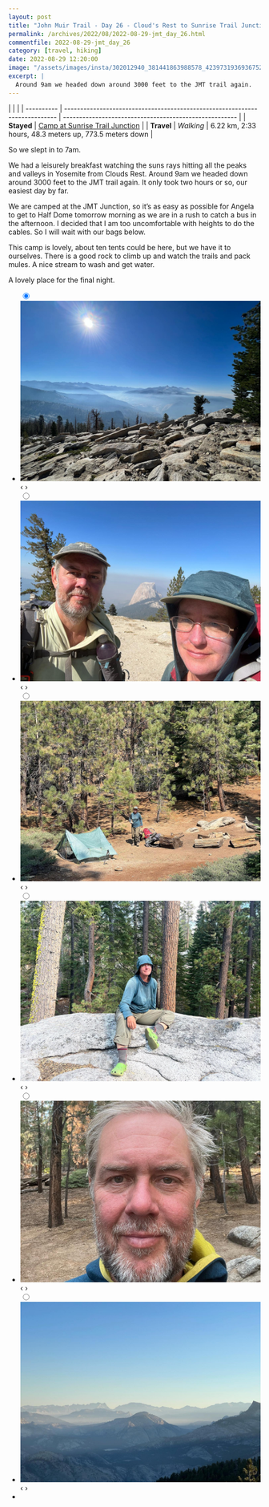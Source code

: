 ```yaml
---
layout: post
title: "John Muir Trail - Day 26 - Cloud's Rest to Sunrise Trail Junction"
permalink: /archives/2022/08/2022-08-29-jmt_day_26.html
commentfile: 2022-08-29-jmt_day_26
category: [travel, hiking]
date: 2022-08-29 12:20:00
image: "/assets/images/insta/302012940_381441863988578_4239731936936752965_n_17968416358796739.jpg"
excerpt: |
  Around 9am we headed down around 3000 feet to the JMT trail again.
---
```


|            |                                                                             |
| ---------- | --------------------------------------------------------------------------- | ------------------------------------------------------ |
| **Stayed** | [Camp at Sunrise Trail Junction](https://maps.app.goo.gl/HqBtXQzNoYw6ooeU6) |
| **Travel** | _Walking_                                                                   | 6.22 km, 2:33 hours, 48.3 meters up, 773.5 meters down |

So we slept in to 7am.

We had a leisurely breakfast watching the suns rays hitting all the peaks and valleys in Yosemite from Clouds Rest. Around 9am we headed down around 3000 feet to the JMT trail again. It only took two hours or so, our easiest day by far.

We are camped at the JMT Junction, so it’s as easy as possible for Angela to get to Half Dome tomorrow morning as we are in a rush to catch a bus in the afternoon. I decided that I am too uncomfortable with heights to do the cables. So I will wait with our bags below.

This camp is lovely, about ten tents could be here, but we have it to ourselves. There is a good rock to climb up and watch the trails and pack mules. A nice stream to wash and get water.

A lovely place for the final night.

<ul class="slides">
    <input type="radio" name="radio-btn" id="img-1" checked="checked" />
    <li class="slide-container">
        <div class="slide">
          <a href="/assets/images/insta/301357504_1186144378619822_6404438938873160590_n_18180452788238147.jpg"><img src="/assets/images/insta/301357504_1186144378619822_6404438938873160590_n_18180452788238147.jpg" /></a>
        </div>
    <div class="nav">
      <label for="img-6" class="prev">&#x2039;</label>
      <label for="img-2" class="next">&#x203a;</label>
    </div>
    </li>
        <input type="radio" name="radio-btn" id="img-2"  />
    <li class="slide-container">
        <div class="slide">
          <a href="/assets/images/insta/302070632_1212989036211247_7926385734965321649_n_17969843407774932.jpg"><img src="/assets/images/insta/302070632_1212989036211247_7926385734965321649_n_17969843407774932.jpg" /></a>
        </div>
    <div class="nav">
      <label for="img-1" class="prev">&#x2039;</label>
      <label for="img-3" class="next">&#x203a;</label>
    </div>
    </li>
        <input type="radio" name="radio-btn" id="img-3"  />
    <li class="slide-container">
        <div class="slide">
          <a href="/assets/images/insta/301880479_1297067557786414_5981266015629818114_n_17977308196602594.jpg"><img src="/assets/images/insta/301880479_1297067557786414_5981266015629818114_n_17977308196602594.jpg" /></a>
        </div>
    <div class="nav">
      <label for="img-2" class="prev">&#x2039;</label>
      <label for="img-4" class="next">&#x203a;</label>
    </div>
    </li>
        <input type="radio" name="radio-btn" id="img-4"  />
    <li class="slide-container">
        <div class="slide">
          <a href="/assets/images/insta/302189842_5368879929866743_8433610630435215693_n_18173145949244469.jpg"><img src="/assets/images/insta/302189842_5368879929866743_8433610630435215693_n_18173145949244469.jpg" /></a>
        </div>
    <div class="nav">
      <label for="img-3" class="prev">&#x2039;</label>
      <label for="img-5" class="next">&#x203a;</label>
    </div>
    </li>
        <input type="radio" name="radio-btn" id="img-5"  />
    <li class="slide-container">
        <div class="slide">
          <a href="/assets/images/insta/304061944_617288036574206_2089770567684380170_n_17909043410630456.jpg"><img src="/assets/images/insta/304061944_617288036574206_2089770567684380170_n_17909043410630456.jpg" /></a>
        </div>
    <div class="nav">
      <label for="img-4" class="prev">&#x2039;</label>
      <label for="img-6" class="next">&#x203a;</label>
    </div>
    </li>
    <input type="radio" name="radio-btn" id="img-6" />
    <li class="slide-container">
        <div class="slide">
          <a href="/assets/images/insta/302012940_381441863988578_4239731936936752965_n_17968416358796739.jpg"><img src="/assets/images/insta/302012940_381441863988578_4239731936936752965_n_17968416358796739.jpg" /></a>
        </div>
    <div class="nav">
      <label for="img-5" class="prev">&#x2039;</label>
      <label for="img-1" class="next">&#x203a;</label>
    </div>
    </li>
<li class="nav-dots">
      <label for="img-1" class="nav-dot" id="img-dot-1"></label>
      <label for="img-2" class="nav-dot" id="img-dot-2"></label>
      <label for="img-3" class="nav-dot" id="img-dot-3"></label>
      <label for="img-4" class="nav-dot" id="img-dot-4"></label>
      <label for="img-5" class="nav-dot" id="img-dot-5"></label>
      <label for="img-6" class="nav-dot" id="img-dot-6"></label>
</li>
</ul>
